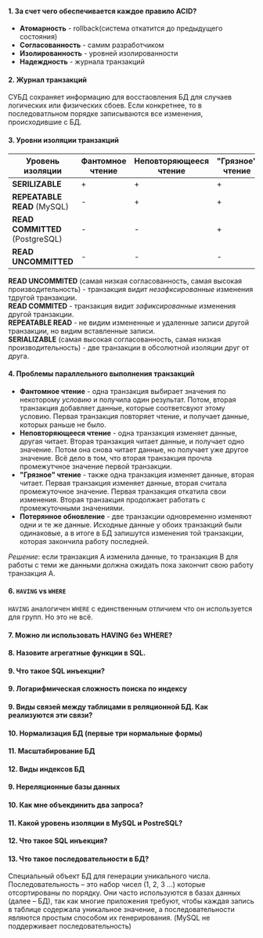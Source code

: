#### 1. За счет чего обеспечивается каждое правило ACID?
+ __Атомарность__ - rollback(система откатится до предыдущего состояния)
+ __Согласованность__ - самим разработчиком
+ __Изолированность__ - уровней изолированности
+ __Надеждность__ - журнала транзакций

#### 2. Журнал транзакций
СУБД сохраняет информацию для восстаовления БД для случаев логических или физических сбоев.
Если конкретнее, то в последоватльном порядке записываются все изменения, происходившие с БД.

#### 3. Уровни изоляции транзакций

|Уровень изоляции|Фантомное чтение|Неповторяющееся чтение|"Грязное" чтение|Потерянное обновление|
|---|---|---|---|---|
|__SERILIZABLE__|+|+|+|+|
|__REPEATABLE READ__ (MySQL)|-|+|+|+|
|__READ COMMITTED__ (PostgreSQL)|-|-|+|+|
|__READ UNCOMMITTED__|-|-|-|+|

__READ UNCOMMITED__ (самая низкая согласованность, самая высокая производительность) - транзакция видит _незафксированные_ изменения тдругой транзакции.    
__READ COMMITED__ - транзакция видит _зафиксированные_ изменения другой транзакции.    
__REPEATABLE READ__ - не видим измененные и удаленные записи другой транзакции, но видим вставленные записи.    
__SERIALIZABLE__ (самая высокая согласованность, самая низкая производительность) - две транзакции в обсолютной изоляции друг от друга.  

#### 4. Проблемы параллельного выполнения транзакций
+ __Фантомное чтение__ - одна транзакция выбирает значения по некоторому _условию_ и получила один результат. Потом, вторая транзакция добавляет данные, которые соответсвуют этому условию. Первая транзакция повторяет чтение, и получает данные, которых раньше не было.
+ __Неповторяющееся чтение__ - одна транзакция изменяет данные, другая читает. Вторая транзакция читает данные, и получает одно значение. Потом она снова читает данные, но получает уже другое значение. Всё дело в том, что вторая транзакция прочла промежутчное значение первой транзакции. 
+ __"Грязное" чтение__ - также одна транзакция изменяет данные, вторая читает. Первая транзакция изменяет данные, вторая считала промежуточное значение. Первая транзакция откатила свои изменения. Вторая транзакция продолжает работать с промежуточными значениями. 
+ __Потерянное обновление__ - две транзакции одновременно изменяют одни и те же данные. Исходные данные у обоих транзакций были одинаковые, а в итоге в БД запишутся изменения той транзакции, которая закончила работу последней.

_Решение_: если транзакция A изменила данные, то транзакция B для работы с теми же данными должна ожидать пока закончит свою работу транзакция A. 

#### 6. `HAVING` vs `WHERE`
`HAVING` аналогичен `WHERE` с единственным отличием что он используется для групп.
Но это не всё.
 
#### 7. Можно  ли использовать HAVING без WHERE?

#### 8. Назовите агрегатные функции в SQL.

#### 9. Что такое SQL инъекции? 

#### 9. Логарифмическая сложность поиска по индексу

#### 9. Виды связей между таблицами в реляционной БД. Как реализуются эти связи? 

#### 10. Нормализация БД (первые три нормальные формы)

#### 11. Масштабирование БД

#### 12. Виды индексов БД

#### 9. Нереляционные базы данных

#### 10. Как мне объекдинить два запроса? 

#### 11. Какой уровень изоляции в MySQL и PostreSQL?

#### 12. Что такое SQL инъекция?

#### 13. Что такое последовательности в БД?
Cпециальный объект БД для генерации уникального числа.   
Последовательность – это набор чисел (1, 2, 3 …) которые отсортированы по порядку. Они часто используются в базах данных (далее – БД), так как многие приложения требуют, чтобы каждая запись в таблице содержала уникальное значение, а последовательности являются простым способом их генерирования. (MySQL не поддерживает последовательность)

